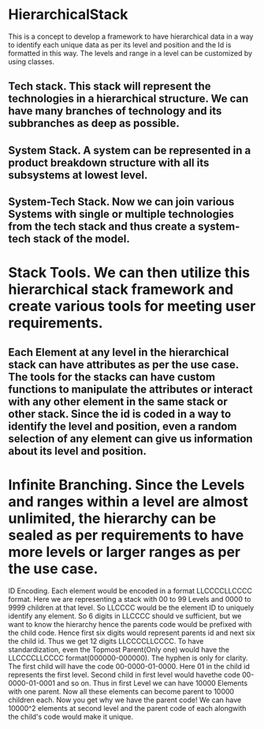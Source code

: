 # HierarchicalStack
This is a concept to develop a framework to have hierarchical data in a way to identify each unique data as per its level and position and the Id is formatted in this way. The levels and range in a level can be customized by using classes.
## Tech stack. This stack will represent the technologies in a hierarchical structure. We can have many branches of technology and its subbranches as deep as possible.
## System Stack. A system can be represented in a product breakdown structure with all its subsystems at lowest level.
## System-Tech Stack. Now we can join various Systems with single or multiple technologies from the tech stack and thus create a system-tech stack of the model.
# Stack Tools. We can then utilize this hierarchical stack framework and create various tools for meeting user requirements.
## Each Element at any level in the hierarchical stack can have attributes as per the use case. The tools for the stacks can have custom functions to manipulate the attributes or interact with any other element in the same stack or other stack. Since the id is coded in a way to identify the level and position, even a random selection of any element can give us information about its level and position.
# Infinite Branching. Since the Levels and ranges within a level are almost unlimited, the hierarchy can be sealed as per requirements to have more levels or larger ranges as per the use case.
ID Encoding. Each element would be encoded in a format LLCCCCLLCCCC format. Here we are representing a stack with 00 to 99 Levels and 0000 to 9999 children at that level. So LLCCCC would be the element ID to uniquely identify any element. So 6 digits in LLCCCC should ve sufficient, but we want to know the hierarchy hence the parents code would be prefixed with the child code. Hence first six digits would represent parents id and next six the child id. Thus we get 12 digits LLCCCCLLCCCC. To have standardization, even the Topmost Parent(Only one) would have the LLCCCCLLCCCC format(000000-000000). The hyphen is only for clarity. The first child will have the code 00-0000-01-0000. Here 01 in the child id represents the first level. Second child in first level would havethe code 00-0000-01-0001 and so on. Thus in first Level we can have 10000 Elements with one parent. Now all these elements can become parent to 10000 children each. Now you get why we have the parent code! We can have 10000^2 elements at second level and the parent code of each alongwith the child's code would make it unique.

